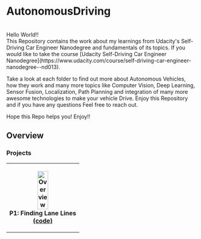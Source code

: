 # AutonomousDriving

<br>
Hello World!!<br>
This Repository contains the work about my learnings from Udacity's Self-Driving Car Engineer Nanodegree and fundamentals of its topics.
If you would like to take the course [Udacity Self-Driving Car Engineer Nanodegree](https://www.udacity.com/course/self-driving-car-engineer-nanodegree--nd013).

Take a look at each folder to find out more about Autonomous Vehicles, how they work and many more topics like Computer Vision, Deep Learning, Sensor Fusion, Localization, Path Planning and integration of many more awesome technologies to make your vehicle Drive. Enjoy this Repository and if you have any questions Feel free to reach out.

Hope this Repo helps you! Enjoy!!

## Overview

### Projects

<table style="width:100%">
  <tr>
    <th>
      <p align="center">
           <a href="https://youtu.be/Zi-lfy7a8tg"><img src="P1_FindingLaneLines/test_videos_output/solidYellowLeft.gif" alt="Overview" width="40%" height="40%"></a>
           <br>P1: Finding Lane Lines
           <br><a href="./P1_FindingLaneLines" name="p1_code">(code)</a>
      </p>
    </th>
 </table>
